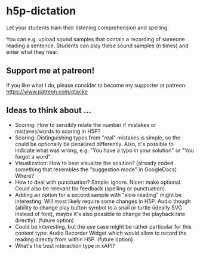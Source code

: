 # h5p-dictation
Let your students train their listening comprehension and spelling.

You can e.g. upload sound samples that contain a recording of someone reading a sentence. Students can play these sound samples (n times) and enter what they hear.

## Support me at patreon!
If you like what I do, please consider to become my supporter at patreon: https://www.patreon.com/otacke

## Ideas to think about ...
- Scoring: How to sensibly relate the number if mistakes or mistakes/words to scoring in H5P?
- Scoring: Distinguishing typos from "real" mistakes is simple, so the could be optionally be penalized differently. Also, it's possible to indicate what was wrong, e.g. "You have a typo in your solution" or "You forgot a word".
- Visualization: How to best visualize the solution? (already coded something that resembles the "suggestion mode" in GoogleDocs) Where?
- How to deal with punctuation? Simple: ignore. Nicer: make optional. Could also be relevant for feedback (spelling or punctuation).
- Adding an option for a second sample with "slow reading" might be interesting. Will most likely require some changes in H5P. Audio though (ability to change play button symbol to a snail or turtle (ideally SVG instead of font), maybe it's also possible to change the playback rate directly). (future option)
- Could be interesting, but the use case might be rather particular for this content type: Audio Recorder Widget which would allow to record the reading directly from within H5P. (future option)
- What's the best interaction type in xAPI?